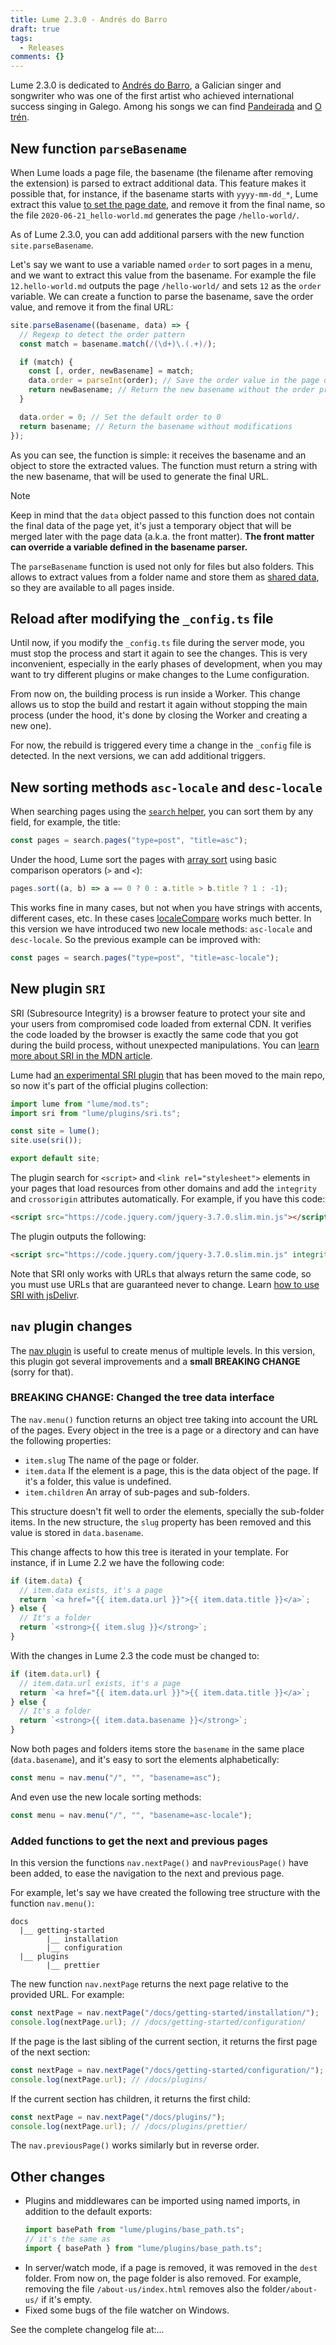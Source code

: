 ```yaml
---
title: Lume 2.3.0 - Andrés do Barro
draft: true
tags:
  - Releases
comments: {}
---
```


Lume 2.3.0 is dedicated to
[Andrés do Barro](https://en.wikipedia.org/wiki/Andr%C3%A9s_do_Barro), a
Galician singer and songwriter who was one of the first artist who achieved
international success singing in Galego. Among his songs we can find
[Pandeirada](https://www.youtube.com/watch?v=4feqklaMDR8) and
[O trén](https://www.youtube.com/watch?v=CUAOwBknH5I).

<!--more -->

## New function `parseBasename`

When Lume loads a page file, the basename (the filename after removing the
extension) is parsed to extract additional data. This feature makes it possible
that, for instance, if the basename starts with `yyyy-mm-dd_*`, Lume extract
this value
[to set the page date](https://lume.land/docs/creating-pages/page-files/#page-date),
and remove it from the final name, so the file `2020-06-21_hello-world.md`
generates the page `/hello-world/`.

As of Lume 2.3.0, you can add additional parsers with the new function
`site.parseBasename`.

Let's say we want to use a variable named `order` to sort pages in a menu, and
we want to extract this value from the basename. For example the file
`12.hello-world.md` outputs the page `/hello-world/` and sets `12` as the
`order` variable. We can create a function to parse the basename, save the order
value, and remove it from the final URL:

```js
site.parseBasename((basename, data) => {
  // Regexp to detect the order pattern
  const match = basename.match(/(\d+)\.(.+)/);

  if (match) {
    const [, order, newBasename] = match;
    data.order = parseInt(order); // Save the order value in the page data
    return newBasename; // Return the new basename without the order prefix.
  }

  data.order = 0; // Set the default order to 0
  return basename; // Return the basename without modifications
});
```

As you can see, the function is simple: it receives the basename and an object
to store the extracted values. The function must return a string with the new
basename, that will be used to generate the final URL.

> [!note]
>
> Keep in mind that the `data` object passed to this function does not contain
> the final data of the page yet, it's just a temporary object that will be
> merged later with the page data (a.k.a. the front matter). **The front matter
> can override a variable defined in the basename parser.**

The `parseBasename` function is used not only for files but also folders. This
allows to extract values from a folder name and store them as
[shared data](https://lume.land/docs/creating-pages/shared-data/), so they are
available to all pages inside.

## Reload after modifying the `_config.ts` file

Until now, if you modify the `_config.ts` file during the server mode, you must
stop the process and start it again to see the changes. This is very
inconvenient, especially in the early phases of development, when you may want
to try different plugins or make changes to the Lume configuration.

From now on, the building process is run inside a Worker. This change allows us
to stop the build and restart it again without stopping the main process (under
the hood, it's done by closing the Worker and creating a new one).

For now, the rebuild is triggered every time a change in the `_config` file is
detected. In the next versions, we can add additional triggers.

## New sorting methods `asc-locale` and `desc-locale`

When searching pages using the
[`search` helper](https://lume.land/plugins/search/), you can sort them by any
field, for example, the title:

```js
const pages = search.pages("type=post", "title=asc");
```

Under the hood, Lume sort the pages with
[array sort](https://developer.mozilla.org/docs/Web/JavaScript/Reference/Global_Objects/Array/sort)
using basic comparison operators (`>` and `<`):

```js
pages.sort((a, b) => a == 0 ? 0 : a.title > b.title ? 1 : -1);
```

This works fine in many cases, but not when you have strings with accents,
different cases, etc. In these cases
[localeCompare](https://developer.mozilla.org/en-US/docs/Web/JavaScript/Reference/Global_Objects/String/localeCompare)
works much better. In this version we have introduced two new locale methods:
`asc-locale` and `desc-locale`. So the previous example can be improved with:

```js
const pages = search.pages("type=post", "title=asc-locale");
```

## New plugin `SRI`

<abbr>SRI</abbr> (Subresource Integrity) is a browser feature to protect your
site and your users from compromised code loaded from external CDN. It verifies
the code loaded by the browser is exactly the same code that you got during the
build process, without unexpected manipulations. You can
[learn more about SRI in the MDN article](https://developer.mozilla.org/en-US/blog/securing-cdn-using-sri-why-how/).

Lume had
[an experimental SRI plugin](https://github.com/lumeland/experimental-plugins)
that has been moved to the main repo, so now it's part of the official plugins
collection:

```ts
import lume from "lume/mod.ts";
import sri from "lume/plugins/sri.ts";

const site = lume();
site.use(sri());

export default site;
```

The plugin search for `<script>` and `<link rel="stylesheet">` elements in your
pages that load resources from other domains and add the `integrity` and
`crossorigin` attributes automatically. For example, if you have this code:

```html
<script src="https://code.jquery.com/jquery-3.7.0.slim.min.js"></script>
```

The plugin outputs the following:

```html
<script src="https://code.jquery.com/jquery-3.7.0.slim.min.js" integrity="sha256-tG5mcZUtJsZvyKAxYLVXrmjKBVLd6VpVccqz/r4ypFE=" crossorigin="anonymous"></script>
```

Note that SRI only works with URLs that always return the same code, so you must
use URLs that are guaranteed never to change. Learn
[how to use SRI with jsDelivr](https://www.jsdelivr.com/using-sri-with-dynamic-files).

## `nav` plugin changes

The [nav plugin](https://lume.land/plugins/nav/) is useful to create menus of
multiple levels. In this version, this plugin got several improvements and a
**small BREAKING CHANGE** (sorry for that).

### BREAKING CHANGE: Changed the tree data interface

The `nav.menu()` function returns an object tree taking into account the URL of
the pages. Every object in the tree is a page or a directory and can have the
following properties:

- `item.slug` The name of the page or folder.
- `item.data` If the element is a page, this is the data object of the page. If
  it's a folder, this value is undefined.
- `item.children` An array of sub-pages and sub-folders.

This structure doesn't fit well to order the elements, specially the sub-folder
items. In the new structure, the `slug` property has been removed and this value
is stored in `data.basename`.

This change affects to how this tree is iterated in your template. For instance,
if in Lume 2.2 we have the following code:

```js
if (item.data) {
  // item.data exists, it's a page
  return `<a href="{{ item.data.url }}">{{ item.data.title }}</a>`;
} else {
  // It's a folder
  return `<strong>{{ item.slug }}</strong>`;
}
```

With the changes in Lume 2.3 the code must be changed to:

```js
if (item.data.url) {
  // item.data.url exists, it's a page
  return `<a href="{{ item.data.url }}">{{ item.data.title }}</a>`;
} else {
  // It's a folder
  return `<strong>{{ item.data.basename }}</strong>`;
}
```

Now both pages and folders items store the `basename` in the same place
(`data.basename`), and it's easy to sort the elements alphabetically:

```js
const menu = nav.menu("/", "", "basename=asc");
```

And even use the new locale sorting methods:

```js
const menu = nav.menu("/", "", "basename=asc-locale");
```

### Added functions to get the next and previous pages

In this version the functions `nav.nextPage()` and `navPreviousPage()` have been
added, to ease the navigation to the next and previous page.

For example, let's say we have created the following tree structure with the
function `nav.menu()`:

```
docs
  |__ getting-started
        |__ installation
        |__ configuration
  |__ plugins
        |__ prettier
```

The new function `nav.nextPage` returns the next page relative to the provided
URL. For example:

```js
const nextPage = nav.nextPage("/docs/getting-started/installation/");
console.log(nextPage.url); // /docs/getting-started/configuration/
```

If the page is the last sibling of the current section, it returns the first
page of the next section:

```js
const nextPage = nav.nextPage("/docs/getting-started/configuration/");
console.log(nextPage.url); // /docs/plugins/
```

If the current section has children, it returns the first child:

```js
const nextPage = nav.nextPage("/docs/plugins/");
console.log(nextPage.url); // /docs/plugins/prettier/
```

The `nav.previousPage()` works similarly but in reverse order.

## Other changes

- Plugins and middlewares can be imported using named imports, in addition to
  the default exports:
  ```js
  import basePath from "lume/plugins/base_path.ts";
  // it's the same as
  import { basePath } from "lume/plugins/base_path.ts";
  ```
- In server/watch mode, if a page is removed, it was removed in the `dest`
  folder. From now on, the page folder is also removed. For example, removing
  the file `/about-us/index.html` removes also the folder`/about-us/` if it's
  empty.
- Fixed some bugs of the file watcher on Windows.

See the complete changelog file at:...

